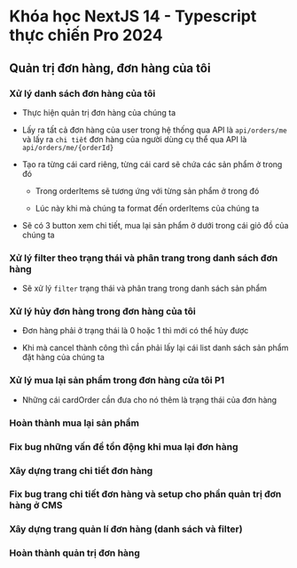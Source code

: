 # Khóa học NextJS 14 - Typescript thực chiến Pro 2024

## Quản trị đơn hàng, đơn hàng của tôi

### Xử lý danh sách đơn hàng của tôi

- Thực hiện quản trị đơn hàng của chúng ta

- Lấy ra tất cả đơn hàng của user trong hệ thống qua API là `api/orders/me` và lấy ra `chi tiết` đơn hàng của người dùng cụ thể qua API là `api/orders/me/{orderId}`

- Tạo ra từng cái card riêng, từng cái card sẽ chứa các sản phẩm ở trong đó

  - Trong orderItems sẽ tương ứng với từng sản phẩm ở trong đó

  - Lúc này khi mà chúng ta format đến orderItems của chúng ta

- Sẽ có 3 button xem chi tiết, mua lại sản phẩm ở dưới trong cái giỏ đồ của chúng ta

### Xử lý filter theo trạng thái và phân trang trong danh sách đơn hàng

- Sẽ xử lý `filter` trạng thái và phân trang trong danh sách sản phẩm

### Xử lý hủy đơn hàng trong đơn hàng của tôi

- Đơn hàng phải ở trạng thái là 0 hoặc 1 thì mới có thể hủy được

- Khi mà cancel thành công thì cần phải lấy lại cái list danh sách sản phẩm đặt hàng của chúng ta

### Xử lý mua lại sản phẩm trong đơn hàng cửa tôi P1

- Những cái cardOrder cần đưa cho nó thêm là trạng thái của đơn hàng

### Hoàn thành mua lại sản phẩm

### Fix bug những vấn đề tồn động khi mua lại đơn hàng

### Xây dựng trang chi tiết đơn hàng

### Fix bug trang chi tiết đơn hàng và setup cho phần quản trị đơn hàng ở CMS

### Xây dựng trang quản lí đơn hàng (danh sách và filter)

### Hoàn thành quản trị đơn hàng
